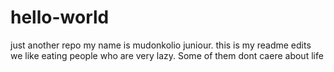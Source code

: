 # hello-world
just another repo
my name is mudonkolio juniour. this is my readme edits
we like eating people who are very lazy. Some of them dont caere about life
